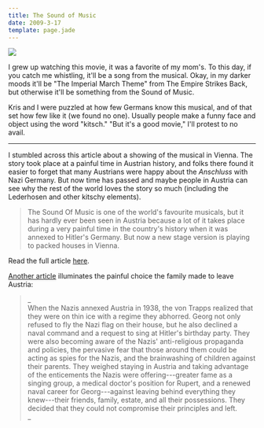 ```yaml
---
title: The Sound of Music
date: 2009-3-17
template: page.jade
---
```


[![](http://upload.wikimedia.org/wikipedia/en/8/83/SoM1.jpg)](http://en.wikipedia.org/wiki/The_Sound_of_Music_(film))
  
  
I grew up watching this movie, it was a favorite of my mom's. To this
day, if you catch me whistling, it'll be a song from the musical. Okay,
in my darker moods it'll be "The Imperial March Theme" from The Empire
Strikes Back, but otherwise it'll be something from the Sound of Music.
  
  
Kris and I were puzzled at how few Germans know this musical, and of that
set how few like it (we found no one). Usually people make a funny face
and object using the word "kitsch." "But it's a good movie," I'll protest
to no avail.
  
---
  
I stumbled across this article about a showing of the musical in Vienna.
The story took place at a painful time in Austrian history, and folks there
found it easier to forget that many Austrians were happy about the _Anschluss_ with
Nazi Germany. But now time has passed and maybe people in Austria can see
why the rest of the world loves the story so much (including the Lederhosen
and other kitschy elements).
  
  

>   
> The Sound Of Music is one of the world's favourite musicals, but it has
> hardly ever been seen in Austria because a lot of it takes place during
> a very painful time in the country's history when it was annexed to Hitler's
> Germany. But now a new stage version is playing to packed houses in Vienna.
>   
> 

  
  
Read the full article [here](http://news.bbc.co.uk/2/hi/programmes/from_our_own_correspondent/4361449.stm).
  
  
[Another article](http://www.archives.gov/publications/prologue/2005/winter/von-trapps.html) illuminates
the painful choice the family made to leave Austria:
  
  

> _  
> When the Nazis annexed Austria in 1938, the von Trapps realized that they were on thin ice with a regime they abhorred. Georg not only refused to fly the Nazi flag on their house, but he also declined a naval command and a request to sing at Hitler's birthday party. They were also becoming aware of the Nazis' anti-religious propaganda and policies, the pervasive fear that those around them could be acting as spies for the Nazis, and the brainwashing of children against their parents. They weighed staying in Austria and taking advantage of the enticements the Nazis were offering---greater fame as a singing group, a medical doctor's position for Rupert, and a renewed naval career for Georg---against leaving behind everything they knew---their friends, family, estate, and all their possessions. They decided that they could not compromise their principles and left.  
> _
>
